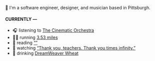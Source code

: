 👋 I'm a software engineer, designer, and musician based in Pittsburgh.

#### CURRENTLY —

* 🎧 listening to [The Cinematic Orchestra](https://www.last.fm/music/The+Cinematic+Orchestra/_/Into+You)
* 🏃‍♂️ running [3.53 miles](https://www.strava.com/activities/3789691647)
* 📘 reading [“”]()
* 🍿 watching [“Thank you, teachers. Thank you times infinity.”](https://youtu.be/GqmLCMiUrdo)
* 🍺 drinking [DreamWeaver Wheat](https://untappd.com/user/namoscato/checkin/919903209)
